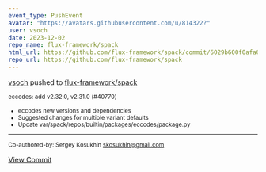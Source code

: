 ```yaml
---
event_type: PushEvent
avatar: "https://avatars.githubusercontent.com/u/814322?"
user: vsoch
date: 2023-12-02
repo_name: flux-framework/spack
html_url: https://github.com/flux-framework/spack/commit/6029b600f0afa02822a4a059ff1756b37eea3454
repo_url: https://github.com/flux-framework/spack
---
```


<a href='https://github.com/vsoch' target='_blank'>vsoch</a> pushed to <a href='https://github.com/flux-framework/spack' target='_blank'>flux-framework/spack</a>

<small>eccodes: add v2.32.0, v2.31.0 (#40770)

* eccodes new versions and dependencies
* Suggested changes for multiple variant defaults
* Update var/spack/repos/builtin/packages/eccodes/package.py

---------

Co-authored-by: Sergey Kosukhin <skosukhin@gmail.com></small>

<a href='https://github.com/flux-framework/spack/commit/6029b600f0afa02822a4a059ff1756b37eea3454' target='_blank'>View Commit</a>